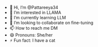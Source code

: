 - 👋 Hi, I’m @Pattareeya34
- 👀 I’m interested in LLAMA
- 🌱 I’m currently learning LLM
- 💞️ I’m looking to collaborate on fine-tuning
- 📫 How to reach me DM
- 😄 Pronouns: She/her
- ⚡ Fun fact: I have a cat

<!---
Pattareeya34/Pattareeya34 is a ✨ special ✨ repository because its `README.md` (this file) appears on your GitHub profile.
You can click the Preview link to take a look at your changes.
--->
